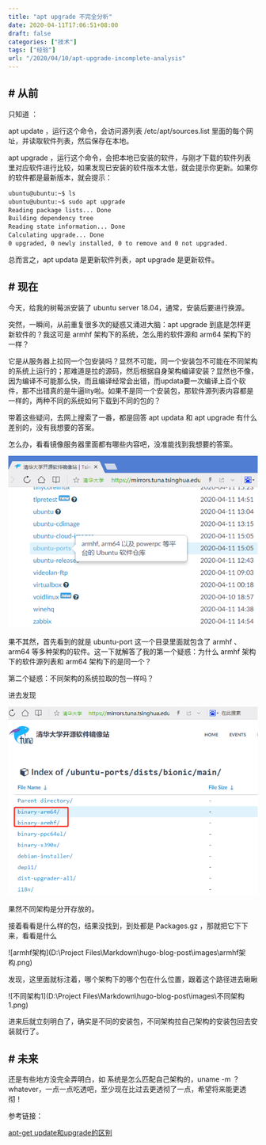 ```yaml
---
title: "apt upgrade 不完全分析"
date: 2020-04-11T17:06:51+08:00
draft: false
categories: ["技术"]
tags: ["经验"]
url: "/2020/04/10/apt-upgrade-incomplete-analysis"
---
```


## # 从前

只知道 ：

apt update ，运行这个命令，会访问源列表 /etc/apt/sources.list 里面的每个网址，并读取软件列表，然后保存在本地。

apt upgrade ，运行这个命令，会把本地已安装的软件，与刚才下载的软件列表里对应软件进行比较，如果发现已安装的软件版本太低，就会提示你更新。如果你的软件都是最新版本，就会提示：

```bash
ubuntu@ubuntu:~$ ls
ubuntu@ubuntu:~$ sudo apt upgrade
Reading package lists... Done
Building dependency tree
Reading state information... Done
Calculating upgrade... Done
0 upgraded, 0 newly installed, 0 to remove and 0 not upgraded.
```

总而言之，apt updata 是更新软件列表，apt upgrade 是更新软件。

## # 现在

今天，给我的树莓派安装了 ubuntu server 18.04，通常，安装后要进行换源。

突然，一瞬间，从前重复很多次的疑惑又涌进大脑：apt upgrade 到底是怎样更新软件的？我这可是 armhf 架构下的系统，怎么用的软件源和 arm64 架构下的一样？

它是从服务器上拉同一个包安装吗？显然不可能，同一个安装包不可能在不同架构的系统上运行的；那难道是拉的源码，然后根据自身架构编译安装？显然也不像，因为编译不可能那么快，而且编译经常会出错，而updata要一次编译上百个软件，那不出错真的是牛逼lity啦。如果不是同一个安装包，那软件源列表内容都是一样的，两种不同的系统如何下载到不同的包的？

带着这些疑问，去网上搜索了一番，都是回答 apt updata 和 apt upgrade 有什么差别的，没有我想要的答案。

怎么办，看看镜像服务器里面都有哪些内容吧，没准能找到我想要的答案。

![清华大学开源软件镜像站](/images/清华大学开源软件镜像站.png)

果不其然，首先看到的就是 ubuntu-port 这一个目录里面就包含了 armhf 、 arm64 等多种架构的软件。这一下就解答了我的第一个疑惑：为什么 armhf 架构下的软件源列表和 arm64 架构下的是同一个？

第二个疑惑：不同架构的系统拉取的包一样吗？

进去发现

![不同架构](/images/不同架构.png)

果然不同架构是分开存放的。

接着看看是什么样的包，结果没找到，到处都是 Packages.gz ，那就把它下下来，看看是什么

![armhf架构](D:\Project Files\Markdown\hugo-blog-post\images\armhf架构.png)

发现，这里面就标注着，哪个架构下的哪个包在什么位置，跟着这个路径进去瞅瞅

![不同架构1](D:\Project Files\Markdown\hugo-blog-post\images\不同架构1.png)

进来后就立刻明白了，确实是不同的安装包，不同架构拉自己架构的安装包回去安装就行了。

## # 未来

还是有些地方没完全弄明白，如 系统是怎么匹配自己架构的，uname -m ？ whatever，一点一点吃透吧，至少现在比过去更透彻了一点，希望将来能更透彻！



参考链接：

[apt-get update和upgrade的区别](https://www.jianshu.com/p/12191ddf3ec3)